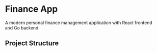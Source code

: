 # Finance App

A modern personal finance management application with React frontend and Go backend.

## Project Structure
